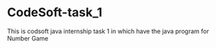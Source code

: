 # CodeSoft-task_1
This is codsoft java internship task 1 in which have the java program for Number Game

